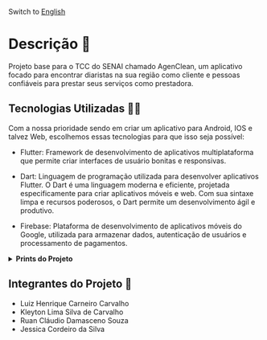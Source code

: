 Switch to [English](README_en.md)

# Descrição 📔

Projeto base para o TCC do SENAI chamado AgenClean, um aplicativo focado para encontrar diaristas na sua região como cliente e pessoas confiáveis para prestar seus serviços como prestadora.

## Tecnologias Utilizadas 👨‍💻

Com a nossa prioridade sendo em criar um aplicativo para Android, IOS e talvez Web, escolhemos essas tecnologias para que isso seja possível:

- Flutter: Framework de desenvolvimento de aplicativos multiplataforma que permite criar interfaces de usuário bonitas e responsivas.

- Dart: Linguagem de programação utilizada para desenvolver aplicativos Flutter. O Dart é uma linguagem moderna e eficiente, projetada especificamente para criar aplicativos móveis e web. Com sua sintaxe limpa e recursos poderosos, o Dart permite um desenvolvimento ágil e produtivo.

- Firebase: Plataforma de desenvolvimento de aplicativos móveis do Google, utilizada para armazenar dados, autenticação de usuários e processamento de pagamentos.

<details>
  <summary> <b> Prints do Projeto </b> </summary>
<p>

Página inicial:

![Web 1](https://github.com/Dom-Luiz-III/)

Área de login:

![Web 2](https://github.com/Dom-Luiz-III/)

Painel onde é possível criar conta:

![Web 3](https://github.com/Dom-Luiz-III/)

Perfil de exemplo:

![Web 4](https://github.com/Dom-Luiz-III/)

Sessão de comentários:

![Web 5](https://github.com/Dom-Luiz-III/)

Painel para enviar mensagens ao outro usuário:

![Web 6](https://github.com/Dom-Luiz-III/)

</p>
</details>

## Integrantes do Projeto 👥

- Luiz Henrique Carneiro Carvalho
- Kleyton Lima Silva de Carvalho
- Ruan Cláudio Damasceno Souza
- Jessica Cordeiro da Silva
